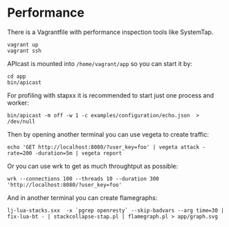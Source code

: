 # Performance

There is a Vagrantfile with performance inspection tools like SystemTap.

```shell
vagrant up
vagrant ssh
```

APIcast is mounted into `/home/vagrant/app` so you can start it by:

```shell
cd app
bin/apicast
```

For profiling with stapxx it is recommended to start just one process and worker:

```shell
bin/apicast -m off -w 1 -c examples/configuration/echo.json  > /dev/null
```

Then by opening another terminal you can use vegeta to create traffic:

```shell
echo 'GET http://localhost:8080/?user_key=foo' | vegeta attack -rate=200 -duration=5m | vegeta report
```

Or you can use wrk to get as much throughtput as possible:

```shell
wrk --connections 100 --threads 10 --duration 300 'http://localhost:8080/?user_key=foo'
```

And in another terminal you can create flamegraphs:

```shell
lj-lua-stacks.sxx  -x `pgrep openresty` --skip-badvars --arg time=30 | fix-lua-bt - | stackcollapse-stap.pl | flamegraph.pl > app/graph.svg
```
